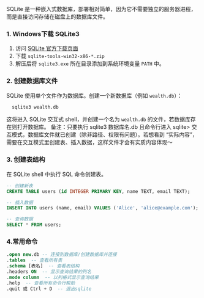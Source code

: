 SQLite 是一种嵌入式数据库，部署相对简单，因为它不需要独立的服务器进程，而是直接访问存储在磁盘上的数据库文件。

### 1. Windows下载 SQLite3
  1. 访问 [SQLite 官方下载页面](https://www.sqlite.org/download.html)
  2. 下载 `sqlite-tools-win32-x86-*.zip`
  3. 解压后将 `sqlite3.exe` 所在目录添加到系统环境变量 `PATH` 中。

### 2. 创建数据库文件
SQLite 使用单个文件作为数据库。创建一个新数据库（例如 `wealth.db`）：
```bash
  sqlite3 wealth.db
```
这将进入 SQLite 交互式 shell，并创建一个名为 `wealth.db` 的文件，若数据库存在则打开数据库。
备注：只要执行 sqlite3 数据库名.db 且命令行进入 sqlite> 交互模式，数据库文件就已创建（除非路径、权限有问题）。若想看到 “实际内容”，需要在交互模式里创建表、插入数据，这样文件才会有实质内容体现～
### 3. 创建表结构
在 SQLite shell 中执行 SQL 命令创建表。
```sql
-- 创建新表
CREATE TABLE users (id INTEGER PRIMARY KEY, name TEXT, email TEXT);

-- 插入数据
INSERT INTO users (name, email) VALUES ('Alice', 'alice@example.com');

-- 查询数据
SELECT * FROM users;
```
### 4.常用命令
```sql
.open new.db -- 连接到数据库/创建数据库并连接
.tables  -- 查看所有表
.schema [表名]  -- 查看表结构
.headers ON  -- 显示查询结果的列名
.mode column  -- 以列格式显示查询结果
.help  -- 查看所有命令行帮助
.quit 或 Ctrl + D  -- 退出sqlite
```

